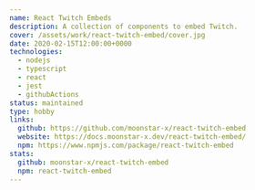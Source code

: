 ```yaml
---
name: React Twitch Embeds
description: A collection of components to embed Twitch.
cover: /assets/work/react-twitch-embed/cover.jpg
date: 2020-02-15T12:00:00+0000
technologies:
  - nodejs
  - typescript
  - react
  - jest
  - githubActions
status: maintained
type: hobby
links:
  github: https://github.com/moonstar-x/react-twitch-embed
  website: https://docs.moonstar-x.dev/react-twitch-embed/
  npm: https://www.npmjs.com/package/react-twitch-embed
stats:
  github: moonstar-x/react-twitch-embed
  npm: react-twitch-embed
---
```

